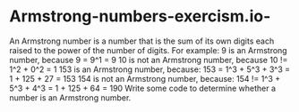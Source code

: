 # Armstrong-numbers-exercism.io-
An Armstrong number is a number that is the sum of its own digits each raised to the power of the number of digits.  For example:  9 is an Armstrong number, because 9 = 9^1 = 9 10 is not an Armstrong number, because 10 != 1^2 + 0^2 = 1 153 is an Armstrong number, because: 153 = 1^3 + 5^3 + 3^3 = 1 + 125 + 27 = 153 154 is not an Armstrong number, because: 154 != 1^3 + 5^3 + 4^3 = 1 + 125 + 64 = 190 Write some code to determine whether a number is an Armstrong number.
